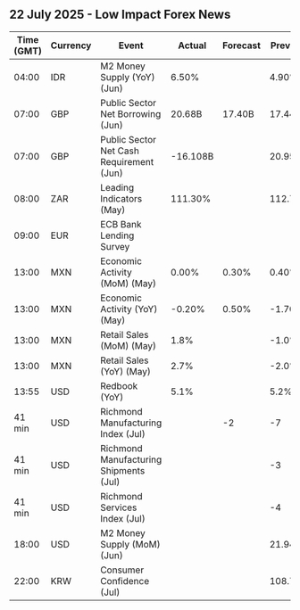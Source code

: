 ## 22 July 2025 - Low Impact Forex News

| Time (GMT) | Currency | Event | Actual | Forecast | Previous |
|------|----------|-------|--------|----------|----------|
| 04:00 | IDR | M2 Money Supply (YoY) (Jun) | 6.50% |  | 4.90% |
| 07:00 | GBP | Public Sector Net Borrowing (Jun) | 20.68B | 17.40B | 17.44B |
| 07:00 | GBP | Public Sector Net Cash Requirement (Jun) | -16.108B |  | 20.959B |
| 08:00 | ZAR | Leading Indicators (May) | 111.30% |  | 112.73% |
| 09:00 | EUR | ECB Bank Lending Survey |  |  |  |
| 13:00 | MXN | Economic Activity (MoM) (May) | 0.00% | 0.30% | 0.40% |
| 13:00 | MXN | Economic Activity (YoY) (May) | -0.20% | 0.50% | -1.70% |
| 13:00 | MXN | Retail Sales (MoM) (May) | 1.8% |  | -1.0% |
| 13:00 | MXN | Retail Sales (YoY) (May) | 2.7% |  | -2.0% |
| 13:55 | USD | Redbook (YoY) | 5.1% |  | 5.2% |
| 41 min | USD | Richmond Manufacturing Index (Jul) |  | -2 | -7 |
| 41 min | USD | Richmond Manufacturing Shipments (Jul) |  |  | -3 |
| 41 min | USD | Richmond Services Index (Jul) |  |  | -4 |
| 18:00 | USD | M2 Money Supply (MoM) (Jun) |  |  | 21.94T |
| 22:00 | KRW | Consumer Confidence (Jul) |  |  | 108.7 |

